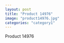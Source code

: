 ```yaml
---
layout: post
title: "Product 14976"
image: "product14976.jpg"
categories: "category1"
---
```

Product 14976
